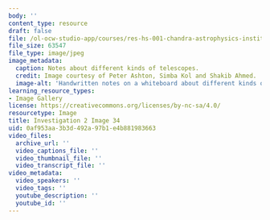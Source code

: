 ```yaml
---
body: ''
content_type: resource
draft: false
file: /ol-ocw-studio-app/courses/res-hs-001-chandra-astrophysics-institute/mithfh_chandra_inv2_owtele.jpg
file_size: 63547
file_type: image/jpeg
image_metadata:
  caption: Notes about different kinds of telescopes.
  credit: Image courtesy of Peter Ashton, Simba Kol and Shakib Ahmed.
  image-alt: 'Handwritten notes on a whiteboard about different kinds of telescopes '
learning_resource_types:
- Image Gallery
license: https://creativecommons.org/licenses/by-nc-sa/4.0/
resourcetype: Image
title: Investigation 2 Image 34
uid: 0af953aa-3b3d-492a-97b1-e4b881983663
video_files:
  archive_url: ''
  video_captions_file: ''
  video_thumbnail_file: ''
  video_transcript_file: ''
video_metadata:
  video_speakers: ''
  video_tags: ''
  youtube_description: ''
  youtube_id: ''
---
```

